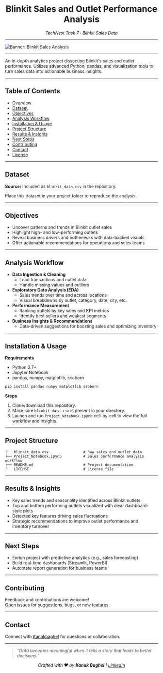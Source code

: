 <h1 align="center">Blinkit Sales and Outlet Performance Analysis </h1>
<p align="center"><em>TechNest Task 7 : Blinkit Sales Data </em></p>

---

![Banner: Blinkit Sales Analysis](https://github.com/user-attachments/assets/56572e07-5f6d-4fc6-af4e-98f8cbdc4cec)


---

An in-depth analytics project dissecting Blinkit's sales and outlet performance. Utilizes advanced Python, pandas, and visualization tools to turn sales data into actionable business insights.

***

## Table of Contents

- [Overview](#overview)
- [Dataset](#dataset)
- [Objectives](#objectives)
- [Analysis Workflow](#analysis-workflow)
- [Installation & Usage](#installation--usage)
- [Project Structure](#project-structure)
- [Results & Insights](#results--insights)
- [Next Steps](#next-steps)
- [Contributing](#contributing)
- [Contact](#contact)
- [License](#license)

***

## Dataset

**Source:** Included as `blinkit_data.csv` in the repository.

Place this dataset in your project folder to reproduce the analysis.

***

## Objectives

- Uncover patterns and trends in Blinkit outlet sales
- Highlight high- and low-performing outlets
- Reveal business drivers and bottlenecks with data-backed visuals
- Offer actionable recommendations for operations and sales teams

***

## Analysis Workflow

- **Data Ingestion & Cleaning**
  - Load transactions and outlet data
  - Handle missing values and outliers
- **Exploratory Data Analysis (EDA)**
  - Sales trends over time and across locations
  - Visual breakdowns by outlet, category, date, city, etc.
- **Performance Measurement**
  - Ranking outlets by key sales and KPI metrics
  - Identify best sellers and weakest segments
- **Business Insights & Recommendations**
  - Data-driven suggestions for boosting sales and optimizing inventory

***

## Installation & Usage

**Requirements**

- Python 3.7+
- Jupyter Notebook
- pandas, numpy, matplotlib, seaborn

```bash
pip install pandas numpy matplotlib seaborn
```

**Steps**

1. Clone/download this repository.
2. Make sure `blinkit_data.csv` is present in your directory.
3. Launch and run `Project_Notebook.ipynb` cell-by-cell to view the full workflow and insights.

***

## Project Structure

```
├── blinkit_data.csv                # Raw sales and outlet data
├── Project_Notebook.ipynb          # Sales performance analysis workflow
├── README.md                       # Project documentation
└── LICENSE                         # License file
```

***

## Results & Insights

- Key sales trends and seasonality identified across Blinkit outlets
- Top and bottom performing outlets visualized with clear dashboard-style plots
- Detected key features driving sales fluctuations
- Strategic recommendations to improve outlet performance and inventory turnover

***

## Next Steps

- Enrich project with predictive analytics (e.g., sales forecasting)
- Build real-time dashboards (Streamlit, PowerBI)
- Automate report generation for business teams

***

## Contributing

Feedback and contributions are welcome!  
Open [issues](https://github.com/Kanakbaghel/Blinkit_Sales_and_Outlet_Performance_Analysis/issues) for suggestions, bugs, or new features.

***

## Contact

Connect with [Kanakbaghel](https://github.com/Kanakbaghel) for questions or collaboration.

---
> _“Data becomes meaningful when it tells a story that leads to better decisions.”_  
<p align="center"><em>Crafted with ♥ by <strong>Kanak Baghel</strong> |  <a href="https://www.linkedin.com/in/kanakbaghel">LinkedIn</a></em></p>
